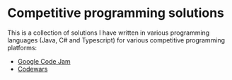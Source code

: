# Competitive programming solutions

This is a collection of solutions I have written in various programming languages (Java, C# and Typescript) for various competitive programming platforms:

- [Google Code Jam](https://codingcompetitions.withgoogle.com/codejam)
- [Codewars](https://www.codewars.com)
